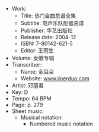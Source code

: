 
- Work:
  - Title: 热门金曲总谱全集
  - Subtitle: 电声乐队配器总谱
  - Publisher: 华艺出版社
  - Release date: 2004-12
  - ISBN: 7-80142-621-5
  - Editor: 王雨生
- Volume: 女歌专辑
- Transcriber:
  - Name: 金耳朵
  - Website: www.jinerduo.com
- Artist: 邓丽君
- Key: D
- Tempo: 64 BPM
- Page: p. 279
- Sheet music:
  - Musical notation:
    - Numbered music notation
